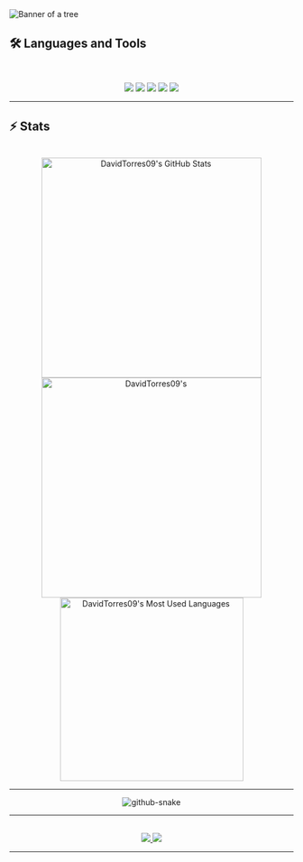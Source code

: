 <img src="https://github.com/DavidTorres09/DavidTorres09/blob/main/bannerGithub.png" alt="Banner of a tree">

<br>

## 🛠️ Languages and Tools
<br>
<p align="center">
  <img src="https://skillicons.dev/icons?i=java,cs,dotnet,python,typescript,javascript,rust,haskell,nodejs,arduino" />
  <img src="https://skillicons.dev/icons?i=react,nextjs,tailwind,html,css,redux,d3" />
  <img src="https://skillicons.dev/icons?i=postgres,mongodb,redis,mysql" />
  <img src="https://skillicons.dev/icons?i=docker,kubernetes,git,githubactions" />
  <img src="https://skillicons.dev/icons?i=grafana,prometheus,linux,figma,postman,tensorflow,vim" />
</p>
<hr>

## ⚡️ Stats
<br>
<div align=center>
  <img width=390 src="https://github-readme-stats.vercel.app/api?username=davidtorres09&theme=transparent&count_private=true&show_icons=true&rank_icon=github&locale=en" alt="DavidTorres09's GitHub Stats" />
  <img width=390 src="https://github-readme-streak-stats.herokuapp.com/?user=davidtorres09&theme=transparent&count_private=true&border_radius=10&locale=en" alt="DavidTorres09's" />
  <img width=325 src="https://github-readme-stats.vercel.app/api/top-langs?username=davidtorres09&theme=transparent&layout=donut&hide=css&langs_count=8&border_radius=10&show_icons=true&locale=en" alt="DavidTorres09's Most Used Languages" />
</div>
<hr>


<div align="center">
  <picture>
    <source media="(prefers-color-scheme: dark)" srcset="https://raw.githubusercontent.com/{USERNAME}/{USERNAME}/output/github-contribution-grid-snake-dark.svg" />
    <source media="(prefers-color-scheme: light)" srcset="https://raw.githubusercontent.com/{USERNAME}/{USERNAME}/output/github-contribution-grid-snake.svg" />
    <img alt="github-snake" src="https://raw.githubusercontent.com/{USERNAME}/{USERNAME}/output/github-contribution-grid-snake.svg" />
  </picture>
</div>
<hr>


<br>
<div align="center">
<a href="mailto:angeldtm09@gmail.com?subject=Hello%20David&body=I%20saw%20your%20GitHub%20profile..." target="_blank">
  <img src="https://img.shields.io/badge/Gmail-333333?style=for-the-badge&logo=gmail&logoColor=red" />
</a>
  <a href="https://linkedin.com/in/david-torres-mora" target="_blank">
    <img src="https://img.shields.io/badge/LinkedIn-0077B5?style=for-the-badge&logo=linkedin&logoColor=white" target="_blank" />
  </a>
</div>
<hr>
